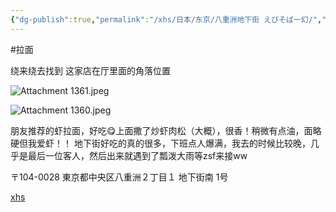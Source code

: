 ```yaml
---
{"dg-publish":true,"permalink":"/xhs/日本/东京/八重洲地下街 えびそば一幻/","tags":["rednote","东京"],"created":"2024-09-15","updated":"2025-04-13T21:39:23.595+08:00"}
---
```


 #拉面

绕来绕去找到 这家店在厅里面的角落位置

 ![Attachment 1361.jpeg](/img/user/xhs/%E6%97%A5%E6%9C%AC/%E4%B8%9C%E4%BA%AC/photo-%E4%B8%9C%E4%BA%AC/Attachment%201361.jpeg)

![Attachment 1360.jpeg](/img/user/xhs/%E6%97%A5%E6%9C%AC/%E4%B8%9C%E4%BA%AC/photo-%E4%B8%9C%E4%BA%AC/Attachment%201360.jpeg)

朋友推荐的虾拉面，好吃😋上面撒了炒虾肉松（大概），很香！稍微有点油，面略硬但我爱虾！！
地下街好吃的真的很多，下班点人爆满，我去的时候比较晚，几乎是最后一位客人，然后出来就遇到了瓢泼大雨等zsf来接ww

〒104-0028 東京都中央区八重洲２丁目１ 地下街南 1号

[xhs](https://www.xiaohongshu.com/explore/66f059e8000000002700279a?xsec_token=ABqW31iXGaeLgX03LCtKxC-nSIduR-F3_0szMl__XRTXI=&xsec_source=pc_user)
